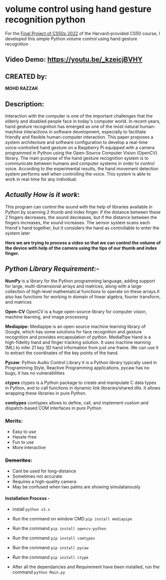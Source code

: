 # **volume control using hand gesture recognition python**
For the [Final Project of CS50x 2022](https://cs50.harvard.edu/x/2022/) of the Harvard-provided CS50 course, I developed this simple Python volume control using hand gesture recognition  .

## **Video Demo:** https://youtu.be/_kzeicjBVHY


## CREATED by:

**MOHD RAZZAK**

## Description:

Interaction with the computer is one of the important challenges that the elderly and disabled people face in today's computer world. In recent years, hand gesture recognition has emerged as one of the most natural human-machine interactions in software development, especially to facilitate friendly and flexible human-computer interaction. This paper proposes a system architecture and software configuration to develop a real-time voice-controlled hand gesture on a Raspberry Pi equipped with a camera programmed in Python using the Open-Source Computer Vision (OpenCV) library. The main purpose of the hand gesture recognition system is to communicate between humans and computer systems in order to control voice. According to the experimental results, the hand movement detection system performs well when controlling the voice. This system is able to work in real-time for any individual.

## *Actually How is it work*:


This program can control the sound with the help of libraries available in Python by scanning 2 thumb and index finger.
If the distance between these 2 fingers decreases, the sound decreases, but if the distance between the fingers increases, the sound increases.
The sensor system scans each friend's hand together, but it considers the hand as controllable to enter the system later

__Here we are trying to process a video so that we can control the volume of the device with help of the camera using the tips of our thumb and index finger.__


## *Python Library Requirement*:-

**NumPy** is a library for the Python programming language, adding support for large, multi-dimensional arrays and matrices, along with a large collection of high-level mathematical functions to operate on these arrays.It also has functions for working in domain of linear algebra, fourier transform, and matrices

**Open-CV** OpenCV is a huge open-source library for computer vision, machine learning, and image processing

**Mediapipe:** Mediapipe is an open-source machine learning library of Google, which has some solutions for face recognition and gesture recognition and provides encapsulation of python. MediaPipe Hand is a high-fidelity hand and finger tracking solution. It uses machine learning (ML) to infer 21 key 3D hand information from just one frame. We can use it to extract the coordinates of the key points of the hand.

**Pycaw**: Python Audio Control Library it  is a Python library typically used in Programming Style, Reactive Programming applications. pycaw has no bugs, it has no vulnerabilities

**ctypes** ctypes is a Python package to create and manipulate C data types in Python, and to call functions in dynamic link libraries/shared dlls. It allows wrapping these libraries in pure Python.

**comtypes**  comtypes allows to define, call, and implement custom and dispatch-based COM interfaces in pure Python

### **Merits**:

- Easy to use
- Hassle-free
- Fun to use
- More interactive

### ~~Demerites~~:

- Cant be used for long-distance
- Sometimes not accurate
- Requires a high-quality camera
- May be confused when two palms are showing simulatanously

#### Installation Process -

- install `python v3.x`
- Run the command on window CMD `pip install mediapipe`

- Run the command `pip install opencv-python`

- Run the command `pip install comtypes`

- Run the command `pip install pycaw`

- Run the command  `pip install ctype`

-  After  all the dependancies and Requirement have been installed, run the command `python Main.py`








